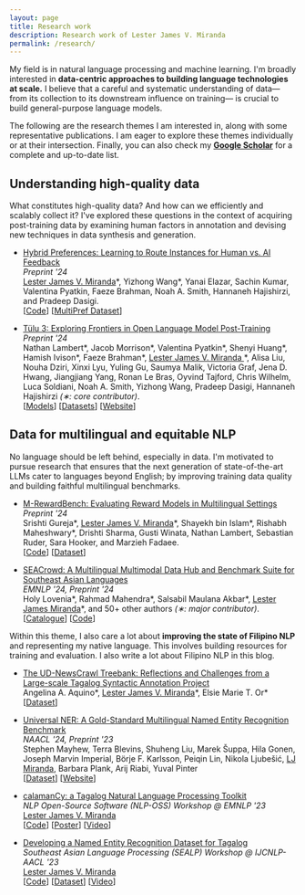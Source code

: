 ```yaml
---
layout: page
title: Research work
description: Research work of Lester James V. Miranda
permalink: /research/
---
```


<!-- 【[🎓 Google Scholar](https://scholar.google.co.jp/citations?user=2RtnNKEAAAAJ&hl=en)】
【[📚 Semantic Scholar](https://www.semanticscholar.org/author/Lester-James-Validad-Miranda/13614871)】 -->

My field is in natural language processing and machine learning.
I'm broadly interested in **data-centric approaches to building language technologies at scale.**
I believe that a careful and systematic understanding of data&mdash; from its collection to its downstream influence on training&mdash; is crucial to build general-purpose language models.

The following are the research themes I am interested in, along with some representative publications.
I am eager to explore these themes individually or at their intersection.
Finally, you can also check my [**Google Scholar**](https://scholar.google.co.jp/citations?user=2RtnNKEAAAAJ&hl=en) for a complete and up-to-date list.

<!-- If you are interested in these types of work, then do not hesitate to [reach out](mailto:ljvmiranda@gmail.com).
I'm happy to discuss research and collaborate! -->

## Understanding high-quality data

What constitutes high-quality data? And how can we efficiently and scalably collect it?
I've explored these questions in the context of acquiring post-training data by examining human factors in annotation and devising new techniques in data synthesis and generation.

- [Hybrid Preferences: Learning to Route Instances for Human vs. AI Feedback](https://arxiv.org/abs/2410.19133)
  <br>_Preprint '24_
  <br><u>Lester James V. Miranda</u>\*, Yizhong Wang\*, Yanai Elazar, Sachin Kumar, Valentina Pyatkin, Faeze Brahman, Noah A. Smith, Hannaneh Hajishirzi, and Pradeep Dasigi.
  <br>[[Code](https://github.com/allenai/hybrid-preferences)] [[MultiPref Dataset](https://huggingface.co/datasets/allenai/multipref)]

- [T&uuml;lu 3: Exploring Frontiers in Open Language Model Post-Training](https://arxiv.org/abs/2411.15124)
  <br>_Preprint '24_
  <br>Nathan Lambert\*, Jacob Morrison\*, Valentina Pyatkin\*, Shenyi Huang\*, Hamish Ivison\*, Faeze Brahman\*, <u>Lester James V. Miranda </u>\*, Alisa Liu, Nouha Dziri, Xinxi Lyu, Yuling Gu, Saumya Malik, Victoria Graf, Jena D. Hwang, Jiangjiang Yang, Ronan Le Bras, Oyvind Tajford, Chris Wilhelm, Luca Soldiani, Noah A. Smith, Yizhong Wang, Pradeep Dasigi, Hannaneh Hajishirzi _(&lowast;: core contributor)_.
  <br>[[Models](https://huggingface.co/collections/allenai/tulu-3-models-673b8e0dc3512e30e7dc54f5)] [[Datasets](https://huggingface.co/collections/allenai/tulu-3-datasets-673b8df14442393f7213f372)] [[Website](https://allenai.org/tulu)]

## Data for multilingual and equitable NLP

No language should be left behind, especially in data.
I'm motivated to pursue research that ensures that the next generation of state-of-the-art LLMs cater to languages beyond English; by improving training data quality and building faithful multilingual benchmarks.

- [M-RewardBench: Evaluating Reward Models in Multilingual Settings](https://arxiv.org/abs/2410.15522)
  <br>_Preprint '24_
  <br>Srishti Gureja\*, <u>Lester James V. Miranda</u>\*, Shayekh bin Islam\*, Rishabh Maheshwary\*, Drishti Sharma, Gusti Winata, Nathan Lambert, Sebastian Ruder, Sara Hooker, and Marzieh Fadaee.
  <br>[[Code](https://github.com/for-ai/aya_rm_multilingual)] [[Dataset](https://huggingface.co/collections/C4AI-Community/multilingual-rewardbench-66dcbf2bfc68bfbb93feebd7)]

- [SEACrowd: A Multilingual Multimodal Data Hub and Benchmark Suite for Southeast Asian Languages](https://aclanthology.org/2024.emnlp-main.296/)
  <br>_EMNLP '24, Preprint '24_
  <br>Holy Lovenia\*, Rahmad Mahendra\*, Salsabil Maulana Akbar\*, <u>Lester James Miranda</u>\*, and 50+ other authors _(&lowast;: major contributor)_.
  <br>[[Catalogue](https://seacrowd.github.io/seacrowd-catalogue)] [[Code](https://github.com/SEACrowd/seacrowd-datahub)]

Within this theme, I also care a lot about **improving the state of Filipino NLP** and representing my native language.
This involves building resources for training and evaluation.
I also write a lot about Filipino NLP in this blog.

- [The UD-NewsCrawl Treebank: Reflections and Challenges from a Large-scale Tagalog Syntactic Annotation Project]()
  <br>Angelina A. Aquino\*, <u>Lester James V. Miranda</u>\*, Elsie Marie T. Or\*
  <br>[[Dataset](https://huggingface.co/collections/UD-Filipino/universal-dependencies-for-tagalog-67573d625baa5036fd59b317)]

- [Universal NER: A Gold-Standard Multilingual Named Entity Recognition Benchmark](https://aclanthology.org/2024.naacl-long.243/)
  <br>_NAACL '24, Preprint '23_
  <br>Stephen Mayhew, Terra Blevins, Shuheng Liu, Marek &Scaron;uppa, Hila Gonen, Joseph Marvin Imperial, B&ouml;rje F. Karlsson, Peiqin Lin, Nikola Ljube&scaron;ic&#769;, <u>LJ Miranda</u>, Barbara Plank, Arij Riabi, Yuval Pinter
  <br> [[Dataset](https://dataverse.harvard.edu/dataset.xhtml?persistentId=doi:10.7910/DVN/GQ8HDL)] [[Website](https://www.universalner.org/)]

- [calamanCy: a Tagalog Natural Language Processing Toolkit](https://aclanthology.org/2023.nlposs-1.1/)
  <br>_NLP Open-Source Software (NLP-OSS) Workshop @ EMNLP '23_
  <br> <u>Lester James V. Miranda</u>
  <br> [[Code](https://github.com/ljvmiranda921/calamanCy)] [[Poster](/assets/png/calamancy/poster.png)] [[Video](https://youtu.be/2fbzs1KbFTQ?si=_vKEY11Z1Jzuaxeu)]

- [Developing a Named Entity Recognition Dataset for Tagalog](https://aclanthology.org/2023.sealp-1.2/)
  <br>_Southeast Asian Language Processing (SEALP) Workshop @ IJCNLP-AACL '23_
  <br> <u>Lester James V. Miranda</u>
  <br> [[Code](https://github.com/ljvmiranda921/calamanCy/tree/master/reports/aacl2023/benchmark)] [[Dataset](https://huggingface.co/datasets/ljvmiranda921/tlunified-ner)] [[Video](https://www.youtube.com/watch?v=WAJ8IEIHuiM)]
